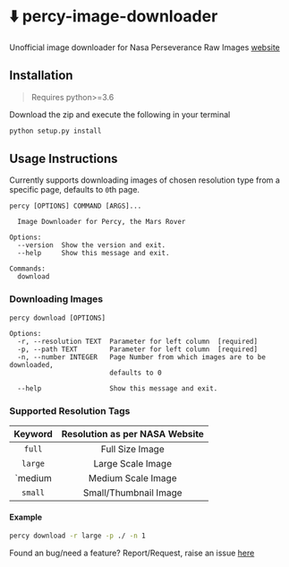 # :arrow_down: percy-image-downloader
Unofficial image downloader for Nasa Perseverance Raw Images [website](https://mars.nasa.gov/mars2020/multimedia/raw-images/)


## Installation
> Requires python>=3.6

Download the zip and execute the following in your terminal

```bash
python setup.py install
```

## Usage Instructions

Currently supports downloading images of chosen resolution type from a specific page, defaults to `0`th page.

```
percy [OPTIONS] COMMAND [ARGS]...

  Image Downloader for Percy, the Mars Rover

Options:
  --version  Show the version and exit.
  --help     Show this message and exit.

Commands:
  download
```

### Downloading Images

```
percy download [OPTIONS]

Options:
  -r, --resolution TEXT  Parameter for left column  [required]
  -p, --path TEXT        Parameter for left column  [required]
  -n, --number INTEGER   Page Number from which images are to be downloaded,
                         defaults to 0

  --help                 Show this message and exit.
```

### Supported Resolution Tags

|Keyword|Resolution as per NASA Website|
|:-:|:-:|
|`full`|Full Size Image|
|`large`|Large Scale Image|
|`medium|Medium Scale Image|
|`small`|Small/Thumbnail Image|


#### Example

```bash
percy download -r large -p ./ -n 1
```

Found an bug/need a feature? Report/Request, raise an issue [here](https://github.com/sakethramanujam/percy-image-downloader/issues/new)
